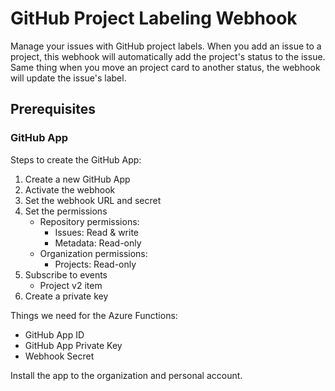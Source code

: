 # GitHub Project Labeling Webhook

Manage your issues with GitHub project labels. When you add an issue to a project, this webhook will automatically add the project's status to the issue. Same thing when you move an project card to another status, the webhook will update the issue's label.

## Prerequisites

### GitHub App

Steps to create the GitHub App:

1. Create a new GitHub App
1. Activate the webhook
1. Set the webhook URL and secret
1. Set the permissions
    - Repository permissions:
      - Issues: Read & write
      - Metadata: Read-only
    - Organization permissions:
      - Projects: Read-only
1. Subscribe to events
    - Project v2 item
1. Create a private key

Things we need for the Azure Functions:

- GitHub App ID
- GitHub App Private Key
- Webhook Secret

Install the app to the organization and personal account.
